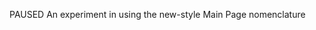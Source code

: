 PAUSED
An experiment in using the new-style Main Page nomenclature
<!-- : MAIN-PAGE   ui.FORTHIC-REACT-v1 CSS ui.<CSS  UI-FORTHIC ui.<FORTHIC; -->